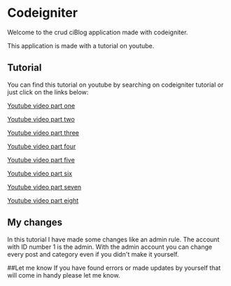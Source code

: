 # Codeigniter

Welcome to the crud ciBlog application made with codeigniter.

This application is made with a tutorial on youtube.

## Tutorial
You can find this tutorial on youtube by searching on codeigniter tutorial or just click on the links below:

[Youtube video part one](https://www.youtube.com/watch?v=I752ofYu7ag)

[Youtube video part two](https://www.youtube.com/watch?v=jOKTjE6Q5QQ)

[Youtube video part three](https://www.youtube.com/watch?v=ay_w82osHpM)

[Youtube video part four](https://www.youtube.com/watch?v=01vd1kF9vZg)

[Youtube video part five](https://www.youtube.com/watch?v=bXAT2uO3sw8)

[Youtube video part six](https://www.youtube.com/watch?v=qS0a4nKQ6h8)

[Youtube video part seven](https://www.youtube.com/watch?v=Ah65hBRffwc)

[Youtube video part eight](https://www.youtube.com/watch?v=WoQTjJepDWM )


## My changes
In this tutorial I have made some changes like an admin rule. 
The account with ID number 1 is the admin.
With the admin account you can change every post and category even if you didn't make it yourself.

##Let me know
If you have found errors or made updates by yourself that will come in handy please let me know.

